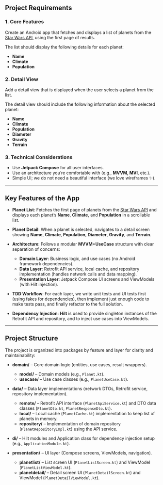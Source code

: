 ## Project Requirements

### 1. Core Features

Create an Android app that fetches and displays a list of planets from the [Star Wars API](https://swapi.dev/api/planets/), using the first page of results.

The list should display the following details for each planet:

- **Name**
- **Climate**
- **Population**

### 2. Detail View

Add a detail view that is displayed when the user selects a planet from the list.

The detail view should include the following information about the selected planet:

- **Name**
- **Climate**
- **Population**
- **Diameter**
- **Gravity**
- **Terrain**

### 3. Technical Considerations

- Use **Jetpack Compose** for all user interfaces.
- Use an architecture you’re comfortable with (e.g., **MVVM, MVI**, etc.).
- Simple UI; we do not need a beautiful interface (we love wireframes ✨).

---

## Key Features of the App

- **Planet List**: Fetches the first page of planets from the [Star Wars API](https://swapi.dev/api/planets/) and displays each planet’s **Name**, **Climate**, and **Population** in a scrollable list.

- **Planet Detail**: When a planet is selected, navigates to a detail screen showing **Name**, **Climate**, **Population**, **Diameter**, **Gravity**, and **Terrain**.

- **Architecture**: Follows a modular **MVVM+UseCase** structure with clear separation of concerns:

   - **Domain Layer**: Business logic, and use cases (no Android framework dependencies).
   - **Data Layer**: Retrofit API service, local cache, and repository implementation (handles network calls and data mapping).
   - **Presentation Layer**: Jetpack Compose UI screens and ViewModels (with Hilt injection).

- **TDD Workflow**: For each layer, we write unit tests and UI tests first (using fakes for dependencies), then implement just enough code to make tests pass, and finally refactor to the full solution.

- **Dependency Injection**: **Hilt** is used to provide singleton instances of the Retrofit API and repository, and to inject use cases into ViewModels.

---

## Project Structure

The project is organized into packages by feature and layer for clarity and maintainability:

- **domain/** – Core domain logic (entities, use cases, result wrappers).
   - **model/** – Domain models (e.g., `Planet.kt`).
   - **usecase/** – Use case classes (e.g., `PlanetUseCase.kt`).

- **data/** – Data layer implementations (network DTOs, Retrofit service, repository implementation).
   - **remote/** – Retrofit API interface (`PlanetApiService.kt`) and DTO data classes (`PlanetDto.kt`, `PlanetResponseDto.kt`).
   - **local/** – Local cache (`PlanetCache.kt`) implementation to keep list of planets in memory.
   - **repository/** – Implementation of domain repository (`PlanetRepositoryImpl.kt`) using the API service.

- **di/** – Hilt modules and Application class for dependency injection setup (e.g., `ApplicationModule.kt`).

- **presentation/** – UI layer (Compose screens, ViewModels, navigation).
   - **planetlist/** – List screen UI (`PlanetListScreen.kt`) and ViewModel (`PlanetListViewModel.kt`).
   - **planetdetail/** – Detail screen UI (`PlanetDetailScreen.kt`) and ViewModel (`PlanetDetailViewModel.kt`).

